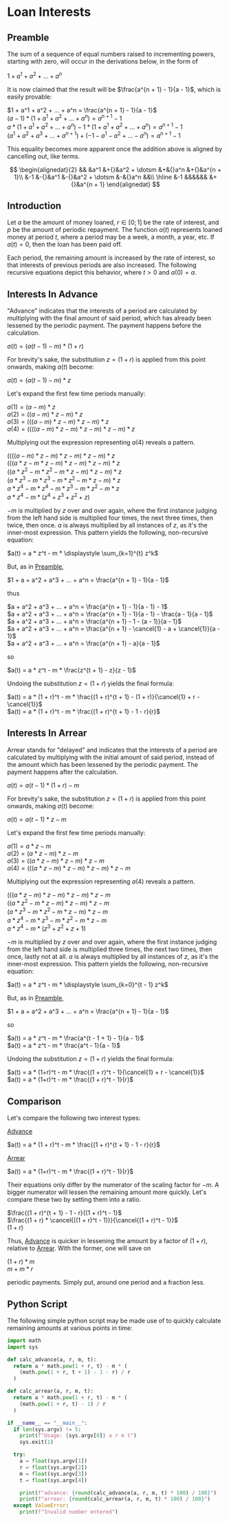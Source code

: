 # Loan Interests

## Preamble

The sum of a sequence of equal numbers raised to incrementing powers, starting with zero, will occur in the derivations below, in the form of

$1 + a^1 + a^2 + ... + a^n$

It is now claimed that the result will be $\frac{a^{n + 1} - 1}{a - 1}$, which is easily provable:

$1 + a^1 + a^2 + ... + a^n = \frac{a^{n + 1} - 1}{a - 1}$<br>
$(a - 1) * (1 + a^1 + a^2 + ... + a^n) = a^{n + 1} - 1$<br>
$a * (1 + a^1 + a^2 + ... + a^n) -1 * (1 + a^1 + a^2 + ... + a^n) = a^{n + 1} - 1$<br>
$(a^1 + a^2 + a^3 + ... + a^{n + 1}) + (-1 - a^1 - a^2 + ... - a^n) = a^{n + 1} - 1$

This equality becomes more apparent once the addition above is aligned by cancelling out, like terms.

$$
\begin{alignedat}{2}
&&         &a^1 &+{}&a^2 + \dotsm &+&{}a^n &+{}&a^{n + 1}\\
&-1 &-{}&a^1 &-{}&a^2 + \dotsm &-&{}a^n &&\\
\hline
&-1 &&&&&& &+{}&a^{n + 1}
\end{alignedat}
$$

## Introduction

Let $a$ be the amount of money loaned, $r \in [0;1]$ be the rate of interest, and $p$ be the amount of periodic repayment. The function $a(t)$ represents loaned money at period $t$, where a period may be a week, a month, a year, etc. If $a(t) = 0$, then the loan has been paid off.

Each period, the remaining amount is increased by the rate of interest, so that interests of previous periods are also increased. The following recursive equations depict this behavior, where $t > 0$ and $a(0) = a$.

## Interests In Advance

"Advance" indicates that the interests of a period are calculated by multiplying with the final amount of said period, which has already been lessened by the periodic payment. The payment happens before the calculation.

$a(t) = (a(t - 1) - m) * (1 + r)$

For brevity's sake, the substitution $z = (1 + r)$ is applied from this point onwards, making $a(t)$ become:

$a(t) = (a(t - 1) - m) * z$

Let's expand the first few time periods manually:

$a(1) = (a - m) * z$<br>
$a(2) = ((a - m) * z - m) * z$<br>
$a(3) = (((a - m) * z - m) * z - m) * z$<br>
$a(4) = ((((a - m) * z - m) * z - m) * z - m) * z$

Multiplying out the expression representing $a(4)$ reveals a pattern.

$((((a - m) * z - m) * z - m) * z - m) * z$<br>
$(((a*z - m*z - m) * z - m) * z - m) * z$<br>
$((a*z^2 - m*z^2 - m*z - m) * z - m) * z$<br>
$(a*z^3 - m*z^3 - m*z^2 - m*z - m) * z$<br>
$a*z^4 - m*z^4 - m*z^3 - m*z^2 - m*z$<br>
$a*z^4 - m*(z^4 + z^3 + z^2 + z)$

$-m$ is multiplied by $z$ over and over again, where the first instance judging from the left hand side is multiplied four times, the next three times, then twice, then once. $a$ is always multiplied by all instances of $z$, as it's the inner-most expression. This pattern yields the following, non-recursive equation:

$a(t) = a * z^t - m * \displaystyle \sum_{k=1}^{t} z^k$

But, as in [Preamble](#preamble),

$1 + a + a^2 + a^3 + ... + a^n = \frac{a^{n + 1} - 1}{a - 1}$

thus

$a + a^2 + a^3 + ... + a^n = \frac{a^{n + 1} - 1}{a - 1} - 1$<br>
$a + a^2 + a^3 + ... + a^n = \frac{a^{n + 1} - 1}{a - 1} - \frac{a - 1}{a - 1}$<br>
$a + a^2 + a^3 + ... + a^n = \frac{a^{n + 1} - 1 - (a - 1)}{a - 1}$<br>
$a + a^2 + a^3 + ... + a^n = \frac{a^{n + 1} - \cancel{1} - a + \cancel{1}}{a - 1}$<br>
$a + a^2 + a^3 + ... + a^n = \frac{a^{n + 1} - a}{a - 1}$

so

$a(t) = a * z^t - m * \frac{z^{t + 1} - z}{z - 1}$

Undoing the substitution $z = (1 + r)$ yields the final formula:

$a(t) = a * (1 + r)^t - m * \frac{(1 + r)^{t + 1} - (1 + r)}{\cancel{1} + r - \cancel{1}}$<br>
$a(t) = a * (1 + r)^t - m * \frac{(1 + r)^{t + 1} - 1 - r}{r}$

## Interests In Arrear

Arrear stands for "delayed" and indicates that the interests of a period are calculated by multiplying with the initial amount of said period, instead of the amount which has been lessened by the periodic payment. The payment happens after the calculation.

$a(t) = a(t - 1) * (1 + r) - m$

For brevity's sake, the substitution $z = (1 + r)$ is applied from this point onwards, making $a(t)$ become:

$a(t) = a(t - 1) * z - m$

Let's expand the first few time periods manually:

$a(1) = a * z - m$<br>
$a(2) = (a * z - m) * z - m$<br>
$a(3) = ((a * z - m) * z - m) * z - m$<br>
$a(4) = (((a * z - m) * z - m) * z - m) * z - m$

Multiplying out the expression representing $a(4)$ reveals a pattern.

$(((a * z - m) * z - m) * z - m) * z - m$<br>
$((a*z^2 - m*z - m) * z - m) * z - m$<br>
$(a*z^3 - m*z^2 - m*z - m) * z - m$<br>
$a*z^4 - m*z^3 - m*z^2 - m*z - m$<br>
$a*z^4 - m*(z^3 + z^2 + z + 1)$

$-m$ is multiplied by $z$ over and over again, where the first instance judging from the left hand side is multiplied three times, the next two times, then once, lastly not at all. $a$ is always multiplied by all instances of $z$, as it's the inner-most expression. This pattern yields the following, non-recursive equation:

$a(t) = a * z^t - m * \displaystyle \sum_{k=0}^{t - 1} z^k$

But, as in [Preamble](#preamble),

$1 + a + a^2 + a^3 + ... + a^n = \frac{a^{n + 1} - 1}{a - 1}$

so

$a(t) = a * z^t - m * \frac{a^{t - 1 + 1} - 1}{a - 1}$<br>
$a(t) = a * z^t - m * \frac{a^t - 1}{a - 1}$

Undoing the substitution $z = (1 + r)$ yields the final formula:

$a(t) = a * (1+r)^t - m * \frac{(1 + r)^t - 1}{\cancel{1} + r - \cancel{1}}$<br>
$a(t) = a * (1+r)^t - m * \frac{(1 + r)^t - 1}{r}$

## Comparison

Let's compare the following two interest types:

[Advance](#interests-in-advance)

$a(t) = a * (1 + r)^t - m * \frac{(1 + r)^{t + 1} - 1 - r}{r}$

[Arrear](#interests-in-arrear)

$a(t) = a * (1+r)^t - m * \frac{(1 + r)^t - 1}{r}$

Their equations only differ by the numerator of the scaling factor for $-m$. A bigger numerator will lessen the remaining amount more quickly. Let's compare these two by setting them into a ratio.

$\frac{(1 + r)^{t + 1} - 1 - r}{(1 + r)^t - 1}$<br>
$\frac{(1 + r) * \cancel{((1 + r)^t - 1)}}{\cancel{(1 + r)^t - 1}}$<br>
$(1 + r)$

Thus, [Advance](#interests-in-advance) is quicker in lessening the amount by a factor of $(1 + r)$, relative to [Arrear](#interests-in-arrear). With the former, one will save on

$(1 + r) * m$<br>
$m + m*r$

periodic payments. Simply put, around one period and a fraction less.

## Python Script

The following simple python script may be made use of to quickly calculate remaining amounts at various points in time:

```python
import math
import sys

def calc_advance(a, r, m, t):
  return a * math.pow(1 + r, t) - m * (
    (math.pow(1 + r, t + 1) - 1 - r) / r
  )

def calc_arrear(a, r, m, t):
  return a * math.pow(1 + r, t) - m * (
    (math.pow(1 + r, t) - 1) / r
  )

if __name__ == "__main__":
  if len(sys.argv) != 5:
    print(f"Usage: {sys.argv[0]} a r m t")
    sys.exit(1)

  try:
    a = float(sys.argv[1])
    r = float(sys.argv[2])
    m = float(sys.argv[3])
    t = float(sys.argv[4])

    print(f"advance: {round(calc_advance(a, r, m, t) * 100) / 100}")
    print(f"arrear: {round(calc_arrear(a, r, m, t) * 100) / 100}")
  except ValueError:
    print(f"Invalid number entered")
```
